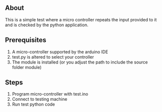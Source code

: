 ## About
This is a simple test where a micro controller repeats the input provided to it and is checked by the python application.

## Prerequisites
1. A micro-controller supported by the arduino IDE
2. test.py is altered to select your controller
3. The module is installed (or you adjust the path to include the source folder module)

## Steps
1. Program micro-controller with test.ino
2. Connect to testing machine
3. Run test python code
